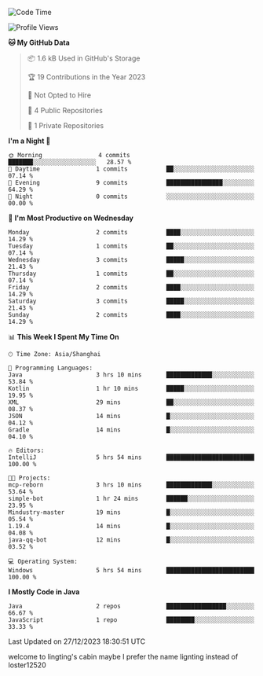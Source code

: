 <!--START_SECTION:waka-->
![Code Time](http://img.shields.io/badge/Code%20Time-21%20hrs%2024%20mins-blue)

![Profile Views](http://img.shields.io/badge/Profile%20Views-0-blue)

**🐱 My GitHub Data** 

> 📦 1.6 kB Used in GitHub's Storage 
 > 
> 🏆 19 Contributions in the Year 2023
 > 
> 🚫 Not Opted to Hire
 > 
> 📜 4 Public Repositories 
 > 
> 🔑 1 Private Repositories 
 > 
**I'm a Night 🦉** 

```text
🌞 Morning                4 commits           ███████░░░░░░░░░░░░░░░░░░   28.57 % 
🌆 Daytime                1 commits           ██░░░░░░░░░░░░░░░░░░░░░░░   07.14 % 
🌃 Evening                9 commits           ████████████████░░░░░░░░░   64.29 % 
🌙 Night                  0 commits           ░░░░░░░░░░░░░░░░░░░░░░░░░   00.00 % 
```
📅 **I'm Most Productive on Wednesday** 

```text
Monday                   2 commits           ████░░░░░░░░░░░░░░░░░░░░░   14.29 % 
Tuesday                  1 commits           ██░░░░░░░░░░░░░░░░░░░░░░░   07.14 % 
Wednesday                3 commits           █████░░░░░░░░░░░░░░░░░░░░   21.43 % 
Thursday                 1 commits           ██░░░░░░░░░░░░░░░░░░░░░░░   07.14 % 
Friday                   2 commits           ████░░░░░░░░░░░░░░░░░░░░░   14.29 % 
Saturday                 3 commits           █████░░░░░░░░░░░░░░░░░░░░   21.43 % 
Sunday                   2 commits           ████░░░░░░░░░░░░░░░░░░░░░   14.29 % 
```


📊 **This Week I Spent My Time On** 

```text
🕑︎ Time Zone: Asia/Shanghai

💬 Programming Languages: 
Java                     3 hrs 10 mins       █████████████░░░░░░░░░░░░   53.84 % 
Kotlin                   1 hr 10 mins        █████░░░░░░░░░░░░░░░░░░░░   19.95 % 
XML                      29 mins             ██░░░░░░░░░░░░░░░░░░░░░░░   08.37 % 
JSON                     14 mins             █░░░░░░░░░░░░░░░░░░░░░░░░   04.12 % 
Gradle                   14 mins             █░░░░░░░░░░░░░░░░░░░░░░░░   04.10 % 

🔥 Editors: 
IntelliJ                 5 hrs 54 mins       █████████████████████████   100.00 % 

🐱‍💻 Projects: 
mcp-reborn               3 hrs 10 mins       █████████████░░░░░░░░░░░░   53.64 % 
simple-bot               1 hr 24 mins        ██████░░░░░░░░░░░░░░░░░░░   23.95 % 
Mindustry-master         19 mins             █░░░░░░░░░░░░░░░░░░░░░░░░   05.54 % 
1.19.4                   14 mins             █░░░░░░░░░░░░░░░░░░░░░░░░   04.08 % 
java-qq-bot              12 mins             █░░░░░░░░░░░░░░░░░░░░░░░░   03.52 % 

💻 Operating System: 
Windows                  5 hrs 54 mins       █████████████████████████   100.00 % 
```

**I Mostly Code in Java** 

```text
Java                     2 repos             █████████████████░░░░░░░░   66.67 % 
JavaScript               1 repo              ████████░░░░░░░░░░░░░░░░░   33.33 % 
```




 Last Updated on 27/12/2023 18:30:51 UTC
<!--END_SECTION:waka-->
welcome to lingting's cabin
maybe I prefer the name lignting instead of loster12520
